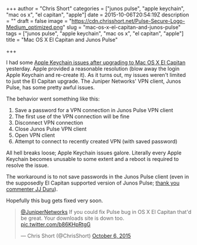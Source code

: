 +++
author = "Chris Short"
categories = ["junos pulse", "apple keychain", "mac os x", "el capitan", "apple"]
date = 2015-10-06T20:54:19Z
description = ""
draft = false
image = "https://cdn.chrisshort.net/Pulse-Secure-Logo-Medium_optimized.png"
slug = "mac-os-x-el-capitan-and-junos-pulse"
tags = ["junos pulse", "apple keychain", "mac os x", "el capitan", "apple"]
title = "Mac OS X El Capitan and Junos Pulse"

+++

I had some [Apple Keychain issues after upgrading to Mac OS X El Capitan](https://chrisshort.net/mac-os-x-el-capitan-keychain-issues/) yesterday. Apple provided a reasonable resolution (blow away the login Apple Keychain and re-create it). As it turns out, my issues weren't limited to just the El Capitan upgrade. The Juniper Networks' VPN client, Junos Pulse, has some pretty awful issues.

<script async src="//pagead2.googlesyndication.com/pagead/js/adsbygoogle.js"></script>
<!-- chrisshort.net Responsive -->
<ins class="adsbygoogle"
     style="display:block"
     data-ad-client="ca-pub-8972983586873269"
     data-ad-slot="1297095894"
     data-ad-format="auto"></ins>
<script>
   (adsbygoogle = window.adsbygoogle || []).push({});
</script>

The behavior went something like this:
1. Save a password for a VPN connection in Junos Pulse VPN client
2. The first use of the VPN connection will be fine
3. Disconnect VPN connection
4. Close Junos Pulse VPN client
5. Open VPN client
6. Attempt to connect to recently created VPN (with saved password)

All hell breaks loose; Apple Keychain issues galore. Literally every Apple Keychain becomes unusable to some extent and a reboot is required to resolve the issue.

The workaround is to not save passwords in the Junos Pulse client (even in the supposedly El Capitan supported version of Junos Pulse; [thank you commenter JJ Duru](https://chrisshort.net/mac-os-x-el-capitan-keychain-issues/#comment-2292351153)).

Hopefully this bug gets fixed very soon.

<blockquote class="twitter-tweet" lang="en"><p lang="en" dir="ltr"><a href="https://twitter.com/JuniperNetworks">@JuniperNetworks</a> If you could fix Pulse bug in OS X El Capitan that&#39;d be great. Your downloads site is down too. <a href="http://t.co/b86KHpRtgG">pic.twitter.com/b86KHpRtgG</a></p>&mdash; Chris Short (@ChrisShort) <a href="https://twitter.com/ChrisShort/status/651417366992146437">October 6, 2015</a></blockquote>
<script async src="//platform.twitter.com/widgets.js" charset="utf-8"></script>